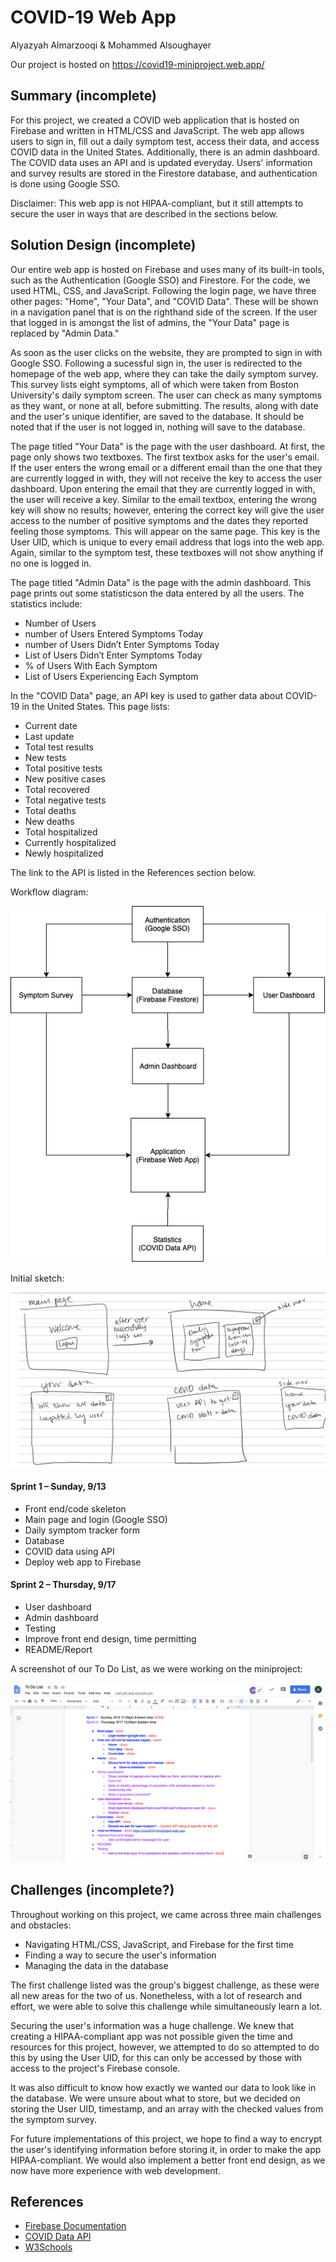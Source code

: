 # COVID-19 Web App

Alyazyah Almarzooqi & Mohammed Alsoughayer

Our project is hosted on https://covid19-miniproject.web.app/

## Summary (incomplete)
For this project, we created a COVID web application that is hosted on Firebase and written in HTML/CSS and JavaScript. The web app allows users to sign in, fill out a daily symptom test, access their data, and access COVID data in the United States. Additionally, there is an admin dashboard. The COVID data uses an API and is updated everyday. Users' information and survey results are stored in the Firestore database, and authentication is done using Google SSO.

Disclaimer: This web app is not HIPAA-compliant, but it still attempts to secure the user in ways that are described in the sections below.

## Solution Design (incomplete)
Our entire web app is hosted on Firebase and uses many of its built-in tools, such as the Authentication (Google SSO) and Firestore. For the code, we used HTML, CSS, and JavaScript. Following the login page, we have three other pages: "Home", "Your Data", and "COVID Data". These will be shown in a navigation panel that is on the righthand side of the screen. If the user that logged in is amongst the list of admins, the "Your Data" page is replaced by "Admin Data."

As soon as the user clicks on the website, they are prompted to sign in with Google SSO. Following a sucessful sign in, the user is redirected to the homepage of the web app, where they can take the daily symptom survey. This survey lists eight symptoms, all of which were taken from Boston University's daily symptom screen. The user can check as many symptoms as they want, or none at all, before submitting. The results, along with date and the user's unique identifier, are saved to the database. It should be noted that if the user is not logged in, nothing will save to the database.

The page titled "Your Data" is the page with the user dashboard. At first, the page only shows two textboxes. The first textbox asks for the user's email. If the user enters the wrong email or a different email than the one that they are currently logged in with, they will not receive the key to access the user dashboard. Upon entering the email that they are currently logged in with, the user will receive a key. Similar to the email textbox, entering the wrong key will show no results; however, entering the correct key will give the user access to the number of positive symptoms and the dates they reported feeling those symptoms. This will appear on the same page. This key is the User UID, which is unique to every email address that logs into the web app. Again, similar to the symptom test, these textboxes will not show anything if no one is logged in.

The page titled "Admin Data" is the page with the admin dashboard. This page prints out some statisticson the data entered by all the users. The statistics include: 
* Number of Users
* number of Users Entered Symptoms Today  
* number of Users Didn’t Enter Symptoms Today 
* List of Users Didn’t Enter Symptoms Today
* % of Users With Each Symptom
* List of Users Experiencing  Each Symptom

In the "COVID Data" page, an API key is used to gather data about COVID-19 in the United States. This page lists:
* Current date
* Last update
* Total test results
* New tests
* Total positive tests
* New positive cases
* Total recovered
* Total negative tests
* Total deaths
* New deaths
* Total hospitalized
* Currently hospitalized
* Newly hospitalized

The link to the API is listed in the References section below.

Workflow diagram:

<img src="./images-report/workflow.png"/>

Initial sketch:

<img src="./images-report/initialsketch.jpg"/>

#### Sprint 1 – Sunday, 9/13
* Front end/code skeleton
* Main page and login (Google SSO)
* Daily symptom tracker form
* Database
* COVID data using API
* Deploy web app to Firebase

#### Sprint 2 – Thursday, 9/17
* User dashboard
* Admin dashboard
*	Testing
*	Improve front end design, time permitting
* README/Report

A screenshot of our To Do List, as we were working on the miniproject:

<img src="./images-report/todolist.png"/>

## Challenges (incomplete?)
Throughout working on this project, we came across three main challenges and obstacles:
* Navigating HTML/CSS, JavaScript, and Firebase for the first time
* Finding a way to secure the user's information
* Managing the data in the database

The first challenge listed was the group's biggest challenge, as these were all new areas for the two of us. Nonetheless, with a lot of research and effort, we were able to solve this challenge while simultaneously learn a lot.

Securing the user's information was a huge challenge. We knew that creating a HIPAA-compliant app was not possible given the time and resources for this project, however, we attempted to do so attempted to do this by using the User UID, for this can only be accessed by those with access to the project's Firebase console.

It was also difficult to know how exactly we wanted our data to look like in the database. We were unsure about what to store, but we decided on storing the User UID, timestamp, and an array with the checked values from the symptom survey.

For future implementations of this project, we hope to find a way to encrypt the user's identifying information before storing it, in order to make the app HIPAA-compliant. We would also implement a better front end design, as we now have more experience with web development.

## References
* [Firebase Documentation](https://firebase.google.com/docs/web/setup)
* [COVID Data API](https://covidtracking.com/data/api)
* [W3Schools](https://www.w3schools.com/)
